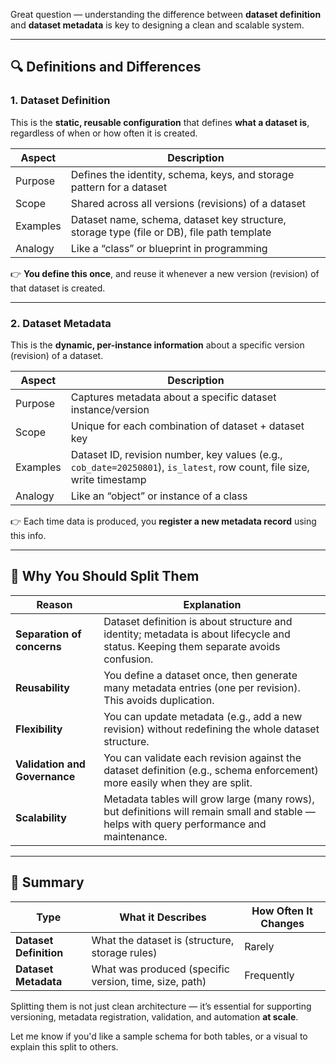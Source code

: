 Great question — understanding the difference between **dataset definition** and **dataset metadata** is key to designing a clean and scalable system.

---

## 🔍 Definitions and Differences

### 1. **Dataset Definition**

This is the **static, reusable configuration** that defines **what a dataset is**, regardless of when or how often it is created.

| Aspect   | Description                                                                                |
| -------- | ------------------------------------------------------------------------------------------ |
| Purpose  | Defines the identity, schema, keys, and storage pattern for a dataset                      |
| Scope    | Shared across all versions (revisions) of a dataset                                        |
| Examples | Dataset name, schema, dataset key structure, storage type (file or DB), file path template |
| Analogy  | Like a “class” or blueprint in programming                                                 |

👉 **You define this once**, and reuse it whenever a new version (revision) of that dataset is created.

---

### 2. **Dataset Metadata**

This is the **dynamic, per-instance information** about a specific version (revision) of a dataset.

| Aspect   | Description                                                                                                             |
| -------- | ----------------------------------------------------------------------------------------------------------------------- |
| Purpose  | Captures metadata about a specific dataset instance/version                                                             |
| Scope    | Unique for each combination of dataset + dataset key                                                                    |
| Examples | Dataset ID, revision number, key values (e.g., `cob_date=20250801`), `is_latest`, row count, file size, write timestamp |
| Analogy  | Like an “object” or instance of a class                                                                                 |

👉 Each time data is produced, you **register a new metadata record** using this info.

---

## 📎 Why You Should Split Them

| Reason                        | Explanation                                                                                                                               |
| ----------------------------- | ----------------------------------------------------------------------------------------------------------------------------------------- |
| **Separation of concerns**    | Dataset definition is about structure and identity; metadata is about lifecycle and status. Keeping them separate avoids confusion.       |
| **Reusability**               | You define a dataset once, then generate many metadata entries (one per revision). This avoids duplication.                               |
| **Flexibility**               | You can update metadata (e.g., add a new revision) without redefining the whole dataset structure.                                        |
| **Validation and Governance** | You can validate each revision against the dataset definition (e.g., schema enforcement) more easily when they are split.                 |
| **Scalability**               | Metadata tables will grow large (many rows), but definitions will remain small and stable — helps with query performance and maintenance. |

---

## 🧠 Summary

| Type                   | What it Describes                                      | How Often It Changes |
| ---------------------- | ------------------------------------------------------ | -------------------- |
| **Dataset Definition** | What the dataset is (structure, storage rules)         | Rarely               |
| **Dataset Metadata**   | What was produced (specific version, time, size, path) | Frequently           |

Splitting them is not just clean architecture — it’s essential for supporting versioning, metadata registration, validation, and automation **at scale**.

Let me know if you'd like a sample schema for both tables, or a visual to explain this split to others.
